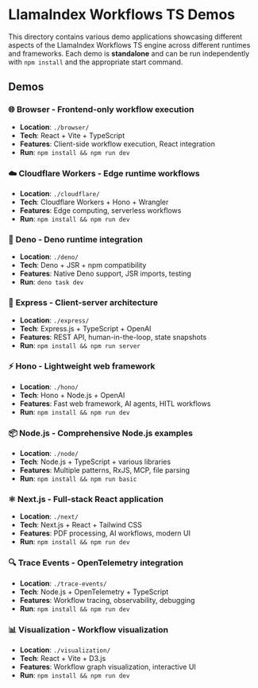 # LlamaIndex Workflows TS Demos

This directory contains various demo applications showcasing different aspects of the LlamaIndex Workflows TS engine across different runtimes and frameworks. Each demo is **standalone** and can be run independently with `npm install` and the appropriate start command.

## Demos

### 🌐 **Browser** - Frontend-only workflow execution
- **Location**: `./browser/`
- **Tech**: React + Vite + TypeScript
- **Features**: Client-side workflow execution, React integration
- **Run**: `npm install && npm run dev`

### ☁️ **Cloudflare Workers** - Edge runtime workflows
- **Location**: `./cloudflare/`
- **Tech**: Cloudflare Workers + Hono + Wrangler
- **Features**: Edge computing, serverless workflows
- **Run**: `npm install && npm run dev`

### 🦕 **Deno** - Deno runtime integration
- **Location**: `./deno/`
- **Tech**: Deno + JSR + npm compatibility
- **Features**: Native Deno support, JSR imports, testing
- **Run**: `deno task dev`

### 🚀 **Express** - Client-server architecture
- **Location**: `./express/`
- **Tech**: Express.js + TypeScript + OpenAI
- **Features**: REST API, human-in-the-loop, state snapshots
- **Run**: `npm install && npm run server`

### ⚡ **Hono** - Lightweight web framework
- **Location**: `./hono/`
- **Tech**: Hono + Node.js + OpenAI
- **Features**: Fast web framework, AI agents, HITL workflows
- **Run**: `npm install && npm run dev`

### 📦 **Node.js** - Comprehensive Node.js examples
- **Location**: `./node/`
- **Tech**: Node.js + TypeScript + various libraries
- **Features**: Multiple patterns, RxJS, MCP, file parsing
- **Run**: `npm install && npm run basic`

### ⚛️ **Next.js** - Full-stack React application
- **Location**: `./next/`
- **Tech**: Next.js + React + Tailwind CSS
- **Features**: PDF processing, AI workflows, modern UI
- **Run**: `npm install && npm run dev`

### 🔍 **Trace Events** - OpenTelemetry integration
- **Location**: `./trace-events/`
- **Tech**: Node.js + OpenTelemetry + TypeScript
- **Features**: Workflow tracing, observability, debugging
- **Run**: `npm install && npm run dev`

### 📊 **Visualization** - Workflow visualization
- **Location**: `./visualization/`
- **Tech**: React + Vite + D3.js
- **Features**: Workflow graph visualization, interactive UI
- **Run**: `npm install && npm run dev`

